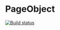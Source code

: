 # PageObject
[![Build status](https://ci.appveyor.com/api/projects/status/e6pueoi2qbvr47o5?svg=true)](https://ci.appveyor.com/project/AlikAskat/pageobject)
